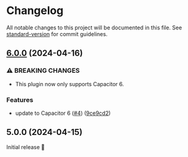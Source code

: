 # Changelog

All notable changes to this project will be documented in this file. See [standard-version](https://github.com/conventional-changelog/standard-version) for commit guidelines.

## [6.0.0](https://github.com/capawesome-team/capacitor-plugins/compare/v5.0.0...v6.0.0) (2024-04-16)


### ⚠ BREAKING CHANGES

* This plugin now only supports Capacitor 6.

### Features

* update to Capacitor 6 ([#4](https://github.com/capawesome-team/capacitor-plugins/issues/4)) ([9ce9cd2](https://github.com/capawesome-team/capacitor-plugins/commit/9ce9cd24bc0a6c688621750d1f8a97e2a52e5827))

## 5.0.0 (2024-04-15)

Initial release 🎉
